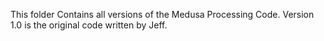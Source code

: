 This folder Contains all versions of the Medusa Processing Code. Version 1.0 is the original code written by Jeff. 
